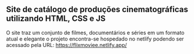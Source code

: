 ## Site de catálogo de produções cinematográficas utilizando HTML, CSS e JS 

O site traz um conjunto de filmes, documentários e séries em um formato atual e elegante
o projeto encontra-se hospedado no netlify podendo ser acessado pela URL: https://flixmoviee.netlify.app/
